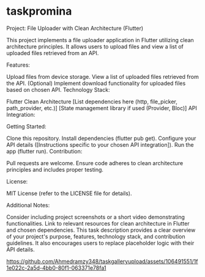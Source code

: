 # taskpromina
Project: File Uploader with Clean Architecture (Flutter)

This project implements a file uploader application in Flutter utilizing clean architecture principles. It allows users to upload files and view a list of uploaded files retrieved from an API.

Features:

Upload files from device storage.
View a list of uploaded files retrieved from the API.
(Optional) Implement download functionality for uploaded files based on chosen API.
Technology Stack:

Flutter
Clean Architecture
[List dependencies here (http, file_picker, path_provider, etc.)]
[State management library if used (Provider, Bloc)]
API Integration:


Getting Started:

Clone this repository.
Install dependencies (flutter pub get).
Configure your API details ([Instructions specific to your chosen API integration]).
Run the app (flutter run).
Contribution:

Pull requests are welcome. Ensure code adheres to clean architecture principles and includes proper testing.

License:

MIT License (refer to the LICENSE file for details).

Additional Notes:

Consider including project screenshots or a short video demonstrating functionalities.
Link to relevant resources for clean architecture in Flutter and chosen dependencies.
This task description provides a clear overview of your project's purpose, features, technology stack, and contribution guidelines. It also encourages users to replace placeholder logic with their API details.


https://github.com/Ahmedramzy348/taskgalleryupload/assets/106491551/1f1e022c-2a5d-4bb0-80f1-063371e78fa1


